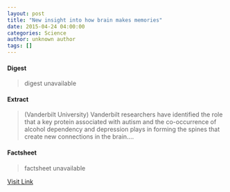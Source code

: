 ```yaml
---
layout: post
title: "New insight into how brain makes memories"
date: 2015-04-24 04:00:00
categories: Science
author: unknown author
tags: []
---
```



#### Digest
>digest unavailable

#### Extract
>(Vanderbilt University) Vanderbilt researchers have identified the role that a key protein associated with autism and the co-occurrence of alcohol dependency and depression plays in forming the spines that create new connections in the brain....

#### Factsheet
>factsheet unavailable

[Visit Link](http://www.eurekalert.org/pub_releases/2015-04/vu-nii042315.php)


